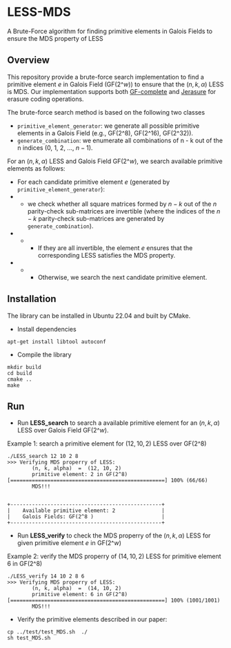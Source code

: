 # LESS-MDS
A Brute-Force algorithm for finding primitive elements in Galois Fields to ensure the MDS property of LESS

## Overview

This repository provide a brute-force search implementation to find a
primitive element $e$ in Galois Field (GF(2^$w$)) to ensure that the $(n, k,
\alpha)$ LESS is MDS. Our implementation supports both
[GF-complete](https://github.com/ceph/gf-complete) and
[Jerasure](https://github.com/ceph/jerasure) for erasure coding operations.

The brute-force search method is based on the following two classes
- `primitive_element_generator`: we generate all possible primitive elements
  in a Galois Field (e.g., GF(2^8), GF(2^16), GF(2^32)).
- `generate_combination`: we enumerate all combinations of n - k out of the n
  indices (0, 1, 2, ..., $n-1$).

For an ($n, k, \alpha$) LESS and Galois Field GF(2^$w$), we search available
primitive elements as follows:

- For each candidate primitive element $e$ (generated by
  `primitive_element_generator`):
- - we check whether all square matrices formed by $n-k$ out of the $n$
    parity-check sub-matrices are invertible (where the indices of the $n - k$
    parity-check sub-matrices are generated by `generate_combination`).
- - - If they are all invertible, the element $e$ ensures that the
      corresponding LESS satisfies the MDS property.
- - - Otherwise, we search the next candidate primitive element.

## Installation

The library can be installed in Ubuntu 22.04 and built by CMake.

- Install dependencies
```
apt-get install libtool autoconf
```

- Compile the library
```
mkdir build 
cd build
cmake ..
make
```

## Run

- Run **LESS_search** to search a available primitive element for an
  $(n,k,\alpha)$ LESS over Galois Field GF(2^$w$).

Example 1: search a primitive element for $(12, 10, 2)$ LESS over GF(2^8)   
```
./LESS_search 12 10 2 8
>>> Verifying MDS properry of LESS:
        (n, k, alpha)  =  (12, 10, 2)
        primitive element: 2 in GF(2^8)
[==================================================] 100% (66/66)
        MDS!!!


+-------------------------------------------------+
|    Available primitive element: 2               |
|    Galois Fields: GF(2^8 )                      |
+-------------------------------------------------+
```

- Run **LESS_verify** to check the MDS properry of the $(n, k, \alpha)$ LESS for given primitive element $e$ in GF(2^$w$)

Example 2: verify the MDS properry of $(14, 10, 2)$ LESS for primitive element 6 in GF(2^8)
```
./LESS_verify 14 10 2 8 6
>>> Verifying MDS properry of LESS:
        (n, k, alpha)  =  (14, 10, 2)
        primitive element: 6 in GF(2^8)
[==================================================] 100% (1001/1001)
        MDS!!!

```

- Verify the primitive elements described in our paper:
```
cp ../test/test_MDS.sh  ./
sh test_MDS.sh
```

